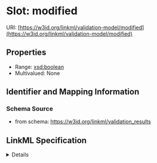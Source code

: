 # Slot: modified

URI: [https://w3id.org/linkml/validation-model/modified](https://w3id.org/linkml/validation-model/modified)



<!-- no inheritance hierarchy -->




## Properties

* Range: [xsd:boolean](http://www.w3.org/2001/XMLSchema#boolean)
* Multivalued: None







## Identifier and Mapping Information







### Schema Source


* from schema: https://w3id.org/linkml/validation_results




## LinkML Specification

<details>
```yaml
name: modified
from_schema: https://w3id.org/linkml/validation_results
rank: 1000
alias: modified
domain_of:
- RepairOperation
range: boolean

```
</details>